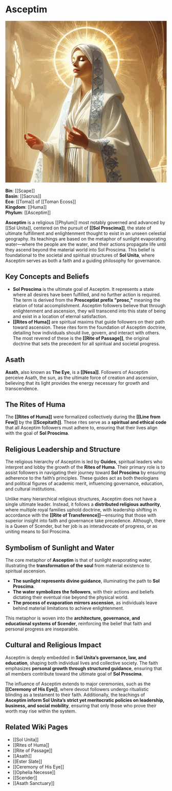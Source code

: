 # Asceptim

<img src="wiki_images/Asceptim.png"><i></i></img>

**Bin**: [[Scape]]  
**Basin**: [[Sacrus]]  
**Eco**: [[Toma]] of [[Toman Ecoss]]  
**Kingdom**: [[Huma]]  
**Phylum**: [[Asceptim]]

**Asceptim** is a religious [[Phylum]] most notably governed and advanced by [[Sol Unita]], centered on the pursuit of **[[Sol Proscima]]**, the state of ultimate fulfillment and enlightenment thought to exist in an unseen celestial geography. Its teachings are based on the metaphor of sunlight evaporating water—where the people are the water, and their actions propagate life until they ascend beyond the material world into Sol Proscima. This belief is foundational to the societal and spiritual structures of **Sol Unita**, where Asceptim serves as both a faith and a guiding philosophy for governance.

## Key Concepts and Beliefs

- **Sol Proscima** is the ultimate goal of Asceptim. It represents a state where all desires have been fulfilled, and no further action is required. The term is derived from the **Presceptist prefix "prosc,"** meaning the elation of total accomplishment. Asceptim followers believe that through enlightenment and ascension, they will transcend into this state of being and exist in a location of eternal satisfaction.
- **[[Rites of Huma]]** are spiritual maxims that guide followers on their path toward ascension. These rites form the foundation of Asceptim doctrine, detailing how individuals should live, govern, and interact with others. The most revered of these is the **[[Rite of Passage]]**, the original doctrine that sets the precedent for all spiritual and societal progress.

## Asath

**Asath**, also known as **The Eye**, is a **[[Nesa]]**. Followers of Asceptim perceive Asath, the sun, as the ultimate force of creation and ascension, believing that its light provides the energy necessary for growth and transcendence.


## The Rites of Huma

The **[[Rites of Huma]]** were formalized collectively during the **[[Line from Few]]** by the **[[Scepitath]]**. These rites serve as a **spiritual and ethical code** that all Asceptim followers must adhere to, ensuring that their lives align with the goal of **Sol Proscima**.


## Religious Leadership and Structure

The religious hierarchy of Asceptim is led by **Guides**, spiritual leaders who interpret and lobby the growth of the **Rites of Huma**. Their primary role is to assist followers in navigating their journey toward **Sol Proscima** by ensuring adherence to the faith’s principles. These guides act as both theologians and political figures of academic merit, influencing governance, education, and cultural institutions.

Unlike many hierarchical religious structures, Asceptim does not have a single ultimate leader. Instead, it follows a **distributed religious authority**, where multiple royal families uphold doctrine, with leadership shifting in accordance with the **[[Rite of Transference]]**—ensuring that those with superior insight into faith and governance take precedence. Although, there is a Queen of Scender, but her job is as interadvocate of progress, or as uniting means to Sol Proscima.

## Symbolism of Sunlight and Water

The core metaphor of **Asceptim** is that of sunlight evaporating water, illustrating the **transformation of the soul** from material existence to spiritual ascension.

- **The sunlight represents divine guidance**, illuminating the path to **Sol Proscima**.
- **The water symbolizes the followers**, with their actions and beliefs dictating their eventual rise beyond the physical world.
- **The process of evaporation mirrors ascension**, as individuals leave behind material limitations to achieve enlightenment.

This metaphor is woven into the **architecture, governance, and educational systems of Scender**, reinforcing the belief that faith and personal progress are inseparable.

## Cultural and Religious Impact

Asceptim is deeply embedded in **Sol Unita’s governance, law, and education**, shaping both individual lives and collective society. The faith emphasizes **personal growth through structured guidance**, ensuring that all members contribute toward the ultimate goal of **Sol Proscima**.

The influence of Asceptim extends to major ceremonies, such as the **[[Ceremony of His Eye]]**, where devout followers undergo ritualistic blinding as a testament to their faith. Additionally, the teachings of **Asceptim inform Sol Unita’s strict yet meritocratic policies on leadership, business, and social mobility**, ensuring that only those who prove their worth may rise within the system.



## Related Wiki Pages

- [[Sol Unita]]
- [[Rites of Huma]]
- [[Rite of Passage]]
- [[Asath]]
- [[Ester Slate]]
- [[Ceremony of His Eye]]
- [[Ophelia Necesse]]
- [[Scender]]
- [[Asath Sanctuary]]
